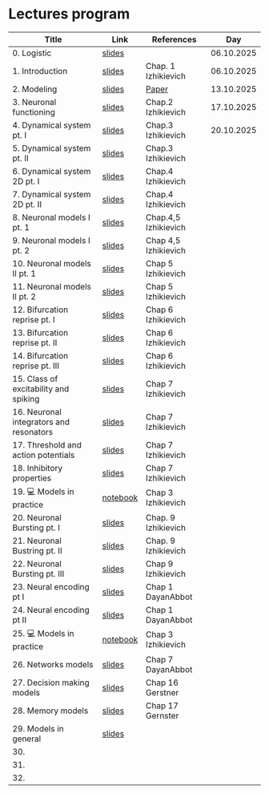 # Lectures program

| Title | Link | References | Day |
| ------------------ | ------------- | ---------------- | --------------- |
| 0. Logistic | [slides](https://docs.google.com/presentation/d/1bDt_rYcwczjNtUKM8aYUwtwwp2pBYFFPRtmNUEuxVTI/edit?usp=sharing) | | 06.10.2025 |
| 1. Introduction | [slides](https://docs.google.com/presentation/d/1OcVZIY98RBdvd79Sdh8guh9xUYrnSirPL0m9x1Zvutg/edit?usp=sharing) | Chap. 1 Izhikievich | 06.10.2025 |
| 2. Modeling | [slides](https://docs.google.com/presentation/d/1JFP7UrMRc0tQQ8J5xWJ7GZLKpbSIjv9l-dy_ggNMmJA/edit?usp=sharing) | [Paper](https://doi.org/10.1523/ENEURO.0352-19.2019) | 13.10.2025 |
| 3. Neuronal functioning | [slides](https://docs.google.com/presentation/d/1QvZTo_jiHC9AmII3pHu5f9xeEjFmustq2532EAuddK0/edit?usp=sharing) | Chap.2 Izhikievich | 17.10.2025 |
| 4. Dynamical system pt. I | [slides](https://docs.google.com/presentation/d/1N928kzJQYgUyY0vWr_8zbDAMu7ByEWbYuhr0aPI60Zg/edit?usp=sharing) | Chap.3 Izhikievich | 20.10.2025 |
| 5. Dynamical system pt. II | [slides](https://docs.google.com/presentation/d/1N928kzJQYgUyY0vWr_8zbDAMu7ByEWbYuhr0aPI60Zg/edit?usp=sharing) | Chap.3 Izhikievich |  |
| 6. Dynamical system 2D pt. I | [slides](https://docs.google.com/presentation/d/1xVGWPb4iwBjasvBVkwzVA1cxtwP5ChDXEsNewPWlljY/edit?usp=sharing)| Chap.4 Izhikievich |  |
| 7. Dynamical system 2D pt. II  | [slides](https://docs.google.com/presentation/d/1xVGWPb4iwBjasvBVkwzVA1cxtwP5ChDXEsNewPWlljY/edit?usp=sharing) | Chap.4 Izhikievich |  |
| 8. Neuronal models I pt. 1 | [slides](https://docs.google.com/presentation/d/1DRC8jskF6oI1k439YmqB8QLE7Y_wpomsbV6J56CmshI/edit?usp=sharing)  | Chap.4,5 Izhikievich |  |
| 9. Neuronal models I pt. 2 | [slides](https://docs.google.com/presentation/d/1DRC8jskF6oI1k439YmqB8QLE7Y_wpomsbV6J56CmshI/edit?usp=sharing) | Chap 4,5 Izhikievich |  |
| 10. Neuronal models II pt. 1 | [slides](https://docs.google.com/presentation/d/16YGS02INZ5L6cxn-ZrROYoXZ6wj2AqegfbplpPJB3YY/edit?usp=sharing) | Chap 5 Izhikievich |  |
| 11. Neuronal models II pt. 2 | [slides](https://docs.google.com/presentation/d/16YGS02INZ5L6cxn-ZrROYoXZ6wj2AqegfbplpPJB3YY/edit?usp=sharing) | Chap 5 Izhikievich |  |
| 12. Bifurcation reprise pt. I | [slides](https://docs.google.com/presentation/d/1g_1ETJaAYASRFlC8A99okKTgNZx6JTtmv1MjizGqm2I/edit?usp=drive_link) | Chap 6 Izhikievich |  |
| 13. Bifurcation reprise pt. II | [slides](https://docs.google.com/presentation/d/1g_1ETJaAYASRFlC8A99okKTgNZx6JTtmv1MjizGqm2I/edit?usp=drive_link) | Chap 6 Izhikievich |  |
| 14. Bifurcation reprise pt. III | [slides](https://docs.google.com/presentation/d/1g_1ETJaAYASRFlC8A99okKTgNZx6JTtmv1MjizGqm2I/edit?usp=drive_link) | Chap 6 Izhikievich |  |
| 15. Class of excitability and spiking | [slides](https://docs.google.com/presentation/d/15kvgxL3rRBMeK5AiOB7z9BaGleRyhXd3oRfvHJgvnD0/edit?usp=sharing) | Chap 7 Izhikievich |  |
| 16. Neuronal integrators and resonators | [slides](https://docs.google.com/presentation/d/15kvgxL3rRBMeK5AiOB7z9BaGleRyhXd3oRfvHJgvnD0/edit?usp=sharing) | Chap 7 Izhikievich |  |
| 17. Threshold and action potentials | [slides](https://docs.google.com/presentation/d/15kvgxL3rRBMeK5AiOB7z9BaGleRyhXd3oRfvHJgvnD0/edit?usp=sharing) | Chap 7 Izhikievich |  |
| 18. Inhibitory properties | [slides](https://docs.google.com/presentation/d/15kvgxL3rRBMeK5AiOB7z9BaGleRyhXd3oRfvHJgvnD0/edit?usp=sharing) | Chap 7 Izhikievich |  |
| 19. 💻 Models in practice | [notebook](https://colab.research.google.com/drive/1eU9CvNjnUDOzYpDkrmurvR2CHjjlh20d?usp=sharing) | Chap 3 Izhikievich |  |
| 20. Neuronal Bursting pt. I | [slides](https://docs.google.com/presentation/d/1F8fZ_wK4tHhbThVbBxSLsoe35GF45R-p2DrJdkmJXrU/edit?usp=sharing) | Chap. 9 Izhikievich |  |
| 21. Neuronal Bustring pt. II | [slides](https://docs.google.com/presentation/d/1F8fZ_wK4tHhbThVbBxSLsoe35GF45R-p2DrJdkmJXrU/edit?usp=sharing) | Chap. 9 Izhikievich |  |
| 22. Neuronal Bursting pt. III | [slides](https://docs.google.com/presentation/d/1F8fZ_wK4tHhbThVbBxSLsoe35GF45R-p2DrJdkmJXrU/edit?usp=sharing) | Chap 9 Izhikievich |  |
| 23. Neural encoding pt I |[slides](https://docs.google.com/presentation/d/102ciKLSKFk0NT85m0MKFJ5zOZGE0HNzOTlegUYcEHrk/edit?usp=sharing) | Chap 1 DayanAbbot|  |
| 24. Neural encoding pt II |[slides](https://docs.google.com/presentation/d/102ciKLSKFk0NT85m0MKFJ5zOZGE0HNzOTlegUYcEHrk/edit?usp=sharing) | Chap 1 DayanAbbot|  |
| 25. 💻 Models in practice | [notebook](https://colab.research.google.com/drive/1eU9CvNjnUDOzYpDkrmurvR2CHjjlh20d?usp=sharing) | Chap 3 Izhikievich |  |
| 26. Networks models | [slides](https://docs.google.com/presentation/d/1TBPKwTxz321B_zknyZm1cOLUGfuRN8X1VyagO3--mcA/edit?usp=sharing) | Chap 7 DayanAbbot |  |
| 27. Decision making models | [slides](https://docs.google.com/presentation/d/14ALKQyPG3R06RTmdB_iKdyusjbk_tvRLksXhHu91hPQ/edit?usp=sharing) | Chap 16 Gerstner |  |
| 28. Memory models | [slides](https://docs.google.com/presentation/d/1dwOgCq7UafJKLOay58YLWd_Nv5oPWOKPv8ReM5XZe40/edit?usp=sharing) | Chap 17 Gernster |  |
| 29. Models in general | [slides]() | |  |
| 30.  | | | |
| 31.  | | | |
| 32.  | | | |
